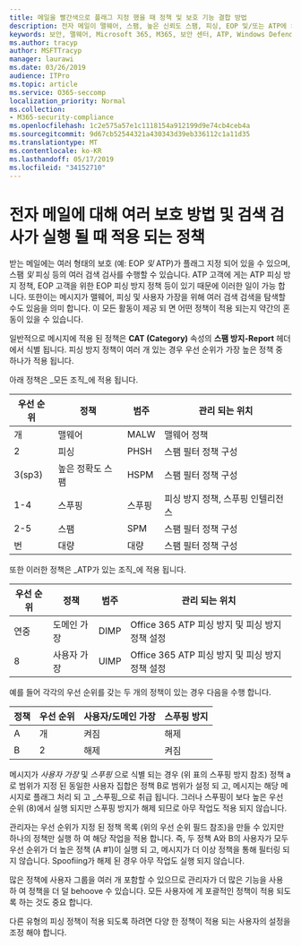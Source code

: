 ```yaml
---
title: 메일을 빨간색으로 플래그 지정 했을 때 정책 및 보호 기능 결합 방법
description: 전자 메일이 맬웨어, 스팸, 높은 신뢰도 스팸, 피싱, EOP 및/또는 ATP에 의해 대량으로 표시 될 때 적용 되는 정책 및 수행 해야 하는 작업을 설명 합니다.
keywords: 보안, 맬웨어, Microsoft 365, M365, 보안 센터, ATP, Windows Defender ATP, Office 365 ATP, Azure ATP
ms.author: tracyp
author: MSFTTracyp
manager: laurawi
ms.date: 03/26/2019
audience: ITPro
ms.topic: article
ms.service: O365-seccomp
localization_priority: Normal
ms.collection:
- M365-security-compliance
ms.openlocfilehash: 1c2e575a57e1c1118154a912199d9e74cb4ceb4a
ms.sourcegitcommit: 9d67cb52544321a430343d39eb336112c1a11d35
ms.translationtype: MT
ms.contentlocale: ko-KR
ms.lasthandoff: 05/17/2019
ms.locfileid: "34152710"
---
```

# <a name="what-policy-applies-when-multiple-protection-methods-and-detection-scans-run-on-your-email"></a>전자 메일에 대해 여러 보호 방법 및 검색 검사가 실행 될 때 적용 되는 정책

받는 메일에는 여러 형태의 보호 (예: EOP *및* ATP)가 플래그 지정 되어 있을 수 있으며, 스팸 *및* 피싱 등의 여러 검색 검사를 수행할 수 있습니다. ATP 고객에 게는 ATP 피싱 방지 정책, EOP 고객을 위한 EOP 피싱 방지 정책 등이 있기 때문에 이러한 일이 가능 합니다. 또한이는 메시지가 맬웨어, 피싱 및 사용자 가장을 위해 여러 검색 검색을 탐색할 수도 있음을 의미 합니다. 이 모든 활동이 제공 되 면 어떤 정책이 적용 되는지 약간의 혼동이 있을 수 있습니다.

일반적으로 메시지에 적용 된 정책은 **CAT (Category)** 속성의 **스팸 방지-Report** 헤더에서 식별 됩니다. 피싱 방지 정책이 여러 개 있는 경우 우선 순위가 가장 높은 정책 중 하나가 적용 됩니다.

아래 정책은 _모든 조직_에 적용 됩니다.

|우선 순위 |정책  |범주  |관리 되는 위치 |
|---------|---------|---------|---------|
|개     | 맬웨어      | MALW      | 맬웨어 정책   |
|2     | 피싱     | PHSH     | 스팸 필터 정책 구성     |
|3(sp3)     | 높은 정확도 스팸      | HSPM        | 스팸 필터 정책 구성        |
|1-4     | 스푸핑        | 스푸핑        | 피싱 방지 정책, 스푸핑 인텔리전스        |
|2-5     | 스팸         | SPM         | 스팸 필터 정책 구성         |
|번     | 대량         | 대량        | 스팸 필터 정책 구성         |

또한 이러한 정책은 _ATP가 있는 조직_에 적용 됩니다.

|우선 순위 |정책  |범주  |관리 되는 위치 |
|---------|---------|---------|---------|
|연중     | 도메인 가장         | DIMP         | Office 365 ATP 피싱 방지 및 피싱 방지 정책 설정        |
|8      | 사용자 가장        | UIMP         | Office 365 ATP 피싱 방지 및 피싱 방지 정책 설정         |

예를 들어 각각의 우선 순위를 갖는 두 개의 정책이 있는 경우 다음을 수행 합니다.

|정책  |우선 순위  |사용자/도메인 가장  |스푸핑 방지  |
|---------|---------|---------|---------|
|A     | 개        | 켜짐        |해제         |
|B     | 2        | 해제        | 켜짐        |

메시지가 _사용자 가장_ 및 _스푸핑_ 으로 식별 되는 경우 (위 표의 스푸핑 방지 참조) 정책 a로 범위가 지정 된 동일한 사용자 집합은 정책 B로 범위가 설정 되 고, 메시지는 해당 메시지로 플래그 처리 되 고 _스푸핑_으로 취급 됩니다. 그러나 스푸핑이 보다 높은 우선 순위 (8)에서 실행 되지만 스푸핑 방지가 해제 되므로 아무 작업도 적용 되지 않습니다.

관리자는 우선 순위가 지정 된 정책 목록 (위의 우선 순위 필드 참조)을 만들 수 있지만 하나의 정책만 실행 하 여 해당 작업을 적용 합니다. 즉, 두 정책 A와 B의 사용자가 모두 우선 순위가 더 높은 정책 (A #1)이 실행 되 고, 메시지가 더 이상 정책을 통해 필터링 되지 않습니다. Spoofiing가 해제 된 경우 아무 작업도 실행 되지 않습니다.

많은 정책에 사용자 그룹을 여러 개 포함할 수 있으므로 관리자가 더 많은 기능을 사용 하 여 정책을 더 덜 behoove 수 있습니다. 모든 사용자에 게 포괄적인 정책이 적용 되도록 하는 것도 중요 합니다.

다른 유형의 피싱 정책이 적용 되도록 하려면 다양 한 정책이 적용 되는 사용자의 설정을 조정 해야 합니다.



